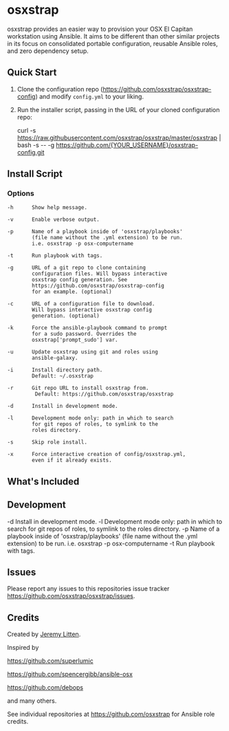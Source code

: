 # osxstrap

osxstrap provides an easier way to provision your OSX El Capitan workstation using Ansible. It aims to be different than other similar projects in its focus on consolidated portable configuration, reusable Ansible roles, and zero dependency setup.

## Quick Start

1. Clone the configuration repo (https://github.com/osxstrap/osxstrap-config) and modify `config.yml` to your liking.

2. Run the installer script, passing in the URL of your cloned configuration repo:

	curl -s https://raw.githubusercontent.com/osxstrap/osxstrap/master/osxstrap | bash -s -- -g https://github.com/{YOUR_USERNAME}/osxstrap-config.git

## Install Script

### Options

```
-h      Show help message.

-v      Enable verbose output.

-p      Name of a playbook inside of 'osxstrap/playbooks'
        (file name without the .yml extension) to be run.
        i.e. osxstrap -p osx-computername

-t      Run playbook with tags.

-g      URL of a git repo to clone containing 
        configuration files. Will bypass interactive
        osxstrap config generation. See 
        https://github.com/osxstrap/osxstrap-config
        for an example. (optional)

-c      URL of a configuration file to download.
        Will bypass interactive osxstrap config
        generation. (optional)

-k      Force the ansible-playbook command to prompt
        for a sudo password. Overrides the
        osxstrap['prompt_sudo'] var.

-u      Update osxstrap using git and roles using
        ansible-galaxy.

-i      Install directory path.
        Default: ~/.osxstrap

-r      Git repo URL to install osxstrap from. 
         Default: https://github.com/osxstrap/osxstrap

-d      Install in development mode.

-l      Development mode only: path in which to search
        for git repos of roles, to symlink to the
        roles directory.

-s      Skip role install.

-x      Force interactive creation of config/osxstrap.yml,
        even if it already exists.
```

## What's Included

## Development

-d      Install in development mode.
   -l      Development mode only: path in which to search for git repos of roles, to symlink to the roles directory.
   -p      Name of a playbook inside of 'osxstrap/playbooks' (file name without the .yml extension) to be run. i.e. osxstrap -p osx-computername
   -t      Run playbook with tags.
   
## Issues

Please report any issues to this repositories issue tracker https://github.com/osxstrap/osxstrap/issues.

## Credits

Created by [Jeremy Litten](https://github.com/jeremyltn).

Inspired by

https://github.com/superlumic

https://github.com/spencergibb/ansible-osx

https://github.com/debops

and many others.

See individual repositories at https://github.com/osxstrap for Ansible role credits.